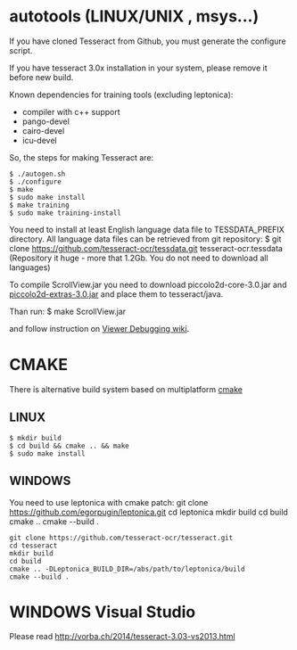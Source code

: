 # autotools (LINUX/UNIX , msys...)


If you have cloned Tesseract from Github, you must generate
the configure script.

If you have tesseract 3.0x installation in your system, please remove it
before new build.

Known dependencies for training tools (excluding leptonica):
 * compiler with c++ support
 * pango-devel
 * cairo-devel
 * icu-devel

So, the steps for making Tesseract are:

    $ ./autogen.sh
    $ ./configure
    $ make
    $ sudo make install
    $ make training
    $ sudo make training-install

You need to install at least English language data file to TESSDATA_PREFIX
directory. All language data files can be retrieved from git repository:
    $ git clone https://github.com/tesseract-ocr/tessdata.git tesseract-ocr.tessdata
(Repository it huge - more that 1.2Gb. You do not need to download
all languages)

To compile ScrollView.jar you need to download piccolo2d-core-3.0.jar
and [piccolo2d-extras-3.0.jar](http://search.maven.org/#search|ga|1|g%3A%22org.piccolo2d%22) and place them to tesseract/java.

Than run:
    $ make ScrollView.jar

and follow instruction on [Viewer Debugging wiki](https://github.com/tesseract-ocr/tesseract/wiki/ViewerDebugging).


# CMAKE

There is alternative build system based on multiplatform [cmake](https://cmake.org/)

## LINUX

    $ mkdir build
    $ cd build && cmake .. && make
    $ sudo make install


## WINDOWS

You need to use leptonica with cmake patch:
    git clone https://github.com/egorpugin/leptonica.git
    cd leptonica
    mkdir build
    cd build
    cmake ..
    cmake --build .

    git clone https://github.com/tesseract-ocr/tesseract.git
    cd tesseract
    mkdir build
    cd build
    cmake .. -DLeptonica_BUILD_DIR=/abs/path/to/leptonica/build
    cmake --build .


# WINDOWS Visual Studio

Please read http://vorba.ch/2014/tesseract-3.03-vs2013.html